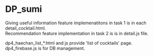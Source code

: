 # DP_sumi

Giving useful information feature implemenatitons in task 1 is in each detail_cocktail.html. <br/>
Recommendation feature implementation in task 2 is is in detail.js file. <br/>

dp4_haechan_list_*.html and js provide 'list of cocktails' page.
dp4_firebase.js is for DB management.
